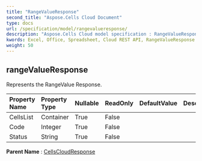```yaml
---
title: "RangeValueResponse"
second_title: "Aspose.Cells Cloud Document"
type: docs
url: /specification/model/rangevalueresponse/
description: "Aspose.Cells Cloud model specification : RangeValueResponse. Effortlessly handle Excel and other spreadsheet documents with features like opening, generating, editing, splitting, merging, comparing, and converting."
kwords: Excel, Office, Spreadsheet, Cloud REST API, RangeValueResponse
weight: 50
---
```


## **rangeValueResponse**

Represents the RangeValue Response. 

| Property Name | Property Type | Nullable |  ReadOnly | DefaultValue | Description | 
| :- | :- | :- |:- |  :- | :- |
| CellsList | Container | True |  False |  |  |  
| Code | Integer | True |  False |  |  |  
| Status | String | True |  False |  |  |  

**Parent Name** : [CellsCloudResponse](/specification/model/cellscloudresponse)

